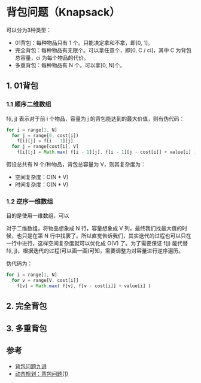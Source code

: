 # 背包问题（Knapsack）

可以分为3种类型：

- 01背包：每种物品只有 1 个。只能决定拿和不拿，即[0, 1]。
- 完全背包：每种物品有无限个。可以拿任意个，即[0, C / ci]，其中 C 为背包总容量，ci 为每个物品的代价。
- 多重背包：每种物品有 N 个。可以拿[0, N]个。

## 1. 01背包

### 1.1 顺序二维数组

f(i, j) 表示对于前 i 个物品，容量为 j 的背包能达到的最大价值，则有伪代码：

```js
for i = range[1, N]
  for j = range[0, cost[i])
    f[i][j] = f[i - 1][j]
  for j = range[cost[i], V]
    f[i][j] = Math.max( f[i - 1][j], f[i - 1][j - cost[i]] + value[i] )
```

假设总共有 N 个/种物品，背包总容量为 V，则其复杂度为：

- 空间复杂度：O(N * V)
- 时间复杂度：O(N * V)

### 1.2 逆序一维数组

目的是使用一维数组，可以

对于二维数组，将物品想象成 N 行，容量想象成 V 列，最终我们找最大值的时候，也只是在第 N 行中找罢了。所以直觉告诉我们，其实迭代的过程也可以只在一行中进行，这样空间复杂度就可以优化成 O(V) 了。为了需要保证 f(j) 能代替 f(i, j)，根据迭代的过程(可以画一画)可知，需要调整为对容量进行逆序遍历。

伪代码为：

```js
for i = range[1, N]
  for v = range[V, cost[i]]
    f[v] = Math.max( f[v], f[v - cost[i]] + value[i] )
```

## 2. 完全背包

## 3. 多重背包

## 参考

- [背包问题九讲](https://www.kancloud.cn/kancloud/pack/70124)
- [动态规划：背包问题(1)](https://www.cnblogs.com/A-S-KirigiriKyoko/p/6036368.html)
